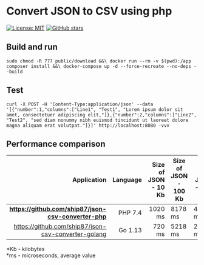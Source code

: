 # Convert JSON to CSV using php

[![License: MIT](https://img.shields.io/badge/License-MIT-yellow.svg)](https://opensource.org/licenses/MIT)
[![GitHub stars](https://img.shields.io/github/stars/ship87/json-csv-converter-php.svg)](https://github.com/ship87/json-csv-converter-php/stargazers)

## Build and run

`sudo chmod -R 777 public/download &&\
 docker run --rm -v $(pwd):/app composer install &&\
  docker-compose up -d --force-recreate --no-deps --build`
  
## Test

`curl -X POST -H 'Content-Type:application/json' --data '[{"number":1,"columns":["Line1", "Test1", "Lorem ipsum dolor sit amet, consectetuer adipiscing elit,"]},{"number":2,"columns":["Line2", "Test2", "sed diam nonummy nibh euismod tincidunt ut laoreet dolore magna aliquam erat volutpat."]}]' http://localhost:8080 -vvv`

## Performance comparison

|                                           Application | Language | Size of JSON - 10 Kb | Size of JSON - 100 Kb | Size of JSON - 500 Kb |
|------------------------------------------------------:|---------:|---------------------:|-----------------------|-----------------------|
|  **https://github.com/ship87/json-csv-converter-php** |  PHP 7.4 |              1020 ms |               8178 ms |              44523 ms |
|   https://github.com/ship87/json-csv-converter-golang |  Go 1.13 |               720 ms |               5218 ms |              23762 ms |

*Kb - kilobytes \
*ms - microseconds, average value